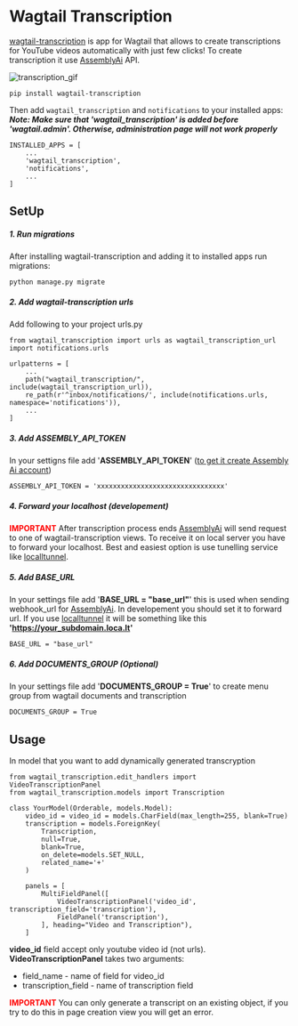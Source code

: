 # Wagtail Transcription
[wagtail-transcription](https://pypi.org/project/wagtail-transcription/ "wagtail-transcription") is app for Wagtail that allows to create transcriptions for YouTube videos automatically with just few clicks! To create transcription it use [AssemblyAi](https://www.assemblyai.com/ "AssemblyAi") API.

![transcription_gif](images/transcription_gif.gif)

```
pip install wagtail-transcription
```

Then add `wagtail_transcription` and `notifications` to your installed apps:
***Note: Make sure that 'wagtail_transcription' is added before 'wagtail.admin'. Otherwise, administration page will not work properly***
```
INSTALLED_APPS = [
    ...
    'wagtail_transcription',
	'notifications',
	...
]
```

## SetUp
##### 1. Run migrations
After installing wagtail-transcription and adding it to installed apps run migrations:
```
python manage.py migrate
```

##### 2. Add wagtail-transcription urls
Add following to your project urls.py
```
from wagtail_transcription import urls as wagtail_transcription_url
import notifications.urls

urlpatterns = [
	...
    path("wagtail_transcription/", include(wagtail_transcription_url)),
    re_path(r'^inbox/notifications/', include(notifications.urls, namespace='notifications')),
	...
]
```


##### 3. Add ASSEMBLY_API_TOKEN
In your settigns file add '**ASSEMBLY_API_TOKEN**' ([to get it create Assembly Ai account](https://app.assemblyai.com/signup "to get it create Assembly Ai account"))
```
ASSEMBLY_API_TOKEN = 'xxxxxxxxxxxxxxxxxxxxxxxxxxxxxxxx'
```


##### 4. Forward your localhost (developement)
<b style="color:red;">IMPORTANT</b>
After transcription process ends [AssemblyAi](https://www.assemblyai.com/ "AssemblyAi") will send request to one of wagtail-transcription views. To receive it on local server you have to forward your localhost. Best and easiest option is use tunelling service like [localltunnel](https://theboroer.github.io/localtunnel-www/ "localltunnel").

##### 5. Add BASE_URL 
In your settings file add '**BASE_URL = "base_url"**' this is used when sending webhook_url for [AssemblyAi](https://www.assemblyai.com/ "AssemblyAi"). In developement you should set it to forward url. If you use [localltunnel](https://theboroer.github.io/localtunnel-www/ "localltunnel") it will be something like this **'https://your_subdomain.loca.lt'**
```
BASE_URL = "base_url"
```

##### 6. Add DOCUMENTS_GROUP (Optional) 
In your settings file add '**DOCUMENTS_GROUP = True**'  to create menu group from wagtail documents and transcription
```
DOCUMENTS_GROUP = True
```


## Usage
In model that you want to add dynamically generated transcryption
```
from wagtail_transcription.edit_handlers import VideoTranscriptionPanel
from wagtail_transcription.models import Transcription

class YourModel(Orderable, models.Model):
    video_id = video_id = models.CharField(max_length=255, blank=True)
    transcription = models.ForeignKey(
        Transcription,
        null=True,
        blank=True,
        on_delete=models.SET_NULL,
        related_name='+'
    )

    panels = [
        MultiFieldPanel([
            VideoTranscriptionPanel('video_id', transcription_field='transcription'),
            FieldPanel('transcription'),
        ], heading="Video and Transcription"),
    ]
```
**video_id** field accept only youtube video id (not urls).<br/>
**VideoTranscriptionPanel** takes two arguments:
- field_name - name of field for video_id
- transcription_field - name of transcription field

<b style="color:red;">IMPORTANT</b>
You can only generate a transcript on an existing object, if you try to do this in page creation view you will get an error.

